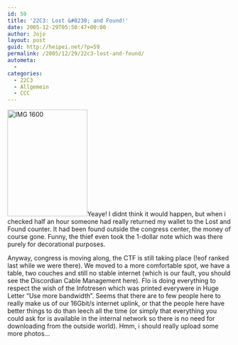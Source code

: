 ```yaml
---
id: 59
title: '22C3: Lost &#8230; and Found!'
date: 2005-12-29T05:50:47+00:00
author: Jojo
layout: post
guid: http://heipei.net/?p=59
permalink: /2005/12/29/22c3-lost-and-found/
autometa:
  - 
categories:
  - 22C3
  - Allgemein
  - CCC
---
```

[<img src="https://static.flickr.com/42/78769816_473fda1881_m.jpg" width="180" height="240" alt="IMG 1600" class="alignleft" />](https://secure.flickr.com/photos/heipei/tags/22c3/ "Photo Sharing")Yeaye! I didnt think it would happen, but when i checked half an hour someone had really returned my wallet to the Lost and Found counter. It had been found outside the congress center, the money of course gone. Funny, the thief even took the 1-dollar note which was there purely for decorational purposes.
  
Anyway, congress is moving along, the CTF is still taking place (!eof ranked last while we were there). We moved to a more comfortable spot, we have a table, two couches and still no stable internet (which is our fault, you should see the Discordian Cable Management here). Flo is doing everything to respect the wish of the Infotresen which was printed everywere in Huge Letter &#8220;Use more bandwidth&#8221;. Seems that there are to few people here to really make us of our 16Gbit/s internet uplink, or that the people here have better things to do than leech all the time (or simply that everything you could ask for is available in the internal network so there is no need for downloading from the outside world). Hmm, i should really upload some more photos&#8230;
